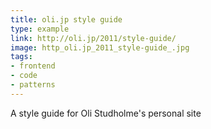 ```yaml
---
title: oli.jp style guide
type: example
link: http://oli.jp/2011/style-guide/
image: http_oli.jp_2011_style-guide_.jpg
tags:
- frontend
- code
- patterns
---
```


A style guide for Oli Studholme's personal site
